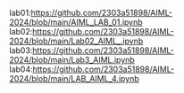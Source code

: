 lab01:https://github.com/2303a51898/AIML-2024/blob/main/AIML_LAB_01.ipynb
lab02:https://github.com/2303a51898/AIML-2024/blob/main/Lab02_AIML_.ipynb
lab03:https://github.com/2303a51898/AIML-2024/blob/main/Lab3_AIML.ipynb
lab04:https://github.com/2303a51898/AIML-2024/blob/main/LAB_AIML_4.ipynb

